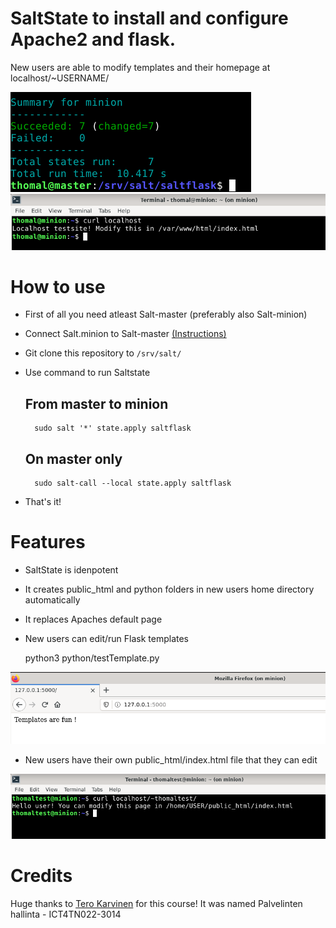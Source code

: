 # SaltState to install and configure Apache2 and flask.

New users are able to modify templates and their homepage at localhost/~USERNAME/

![Image](/screenshots/result.png)
![Image](/screenshots/curllocalhost.png)

# How to use

- First of all you need atleast Salt-master (preferably also Salt-minion)
- Connect Salt.minion to Salt-master [(Instructions)](https://tuomaslintula.wordpress.com/2021/11/04/tehtava-h2-2/)
- Git clone this repository to `/srv/salt/`
- Use command to run Saltstate

	## From master to minion
		sudo salt '*' state.apply saltflask
	
	## On master only
		sudo salt-call --local state.apply saltflask

- That's it!

# Features

- SaltState is idenpotent
- It creates public_html and python folders in new users home directory automatically
- It replaces Apaches default page
- New users can edit/run Flask templates

	python3 python/testTemplate.py

![Image](/screenshots/flasktemplate.png)

- New users have their own public_html/index.html file that they can edit

![Image](/screenshots/publichtml.png)

# Credits

Huge thanks to [Tero Karvinen](https://terokarvinen.com/) for this course! It was named Palvelinten hallinta - ICT4TN022-3014
